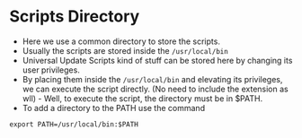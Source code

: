 # Scripts Directory

- Here we use a common directory to store the scripts.
- Usually the scripts are stored inside the `/usr/local/bin`
- Universal Update Scripts kind of stuff can be stored here by changing its user privileges.
- By placing them inside the `/usr/local/bin` and elevating its privileges, we can execute the script directly. (No need to include the extension as wll) - Well, to execute the script, the directory must be in $PATH.
- To add a directory to the PATH use the command

```shell
export PATH=/usr/local/bin:$PATH
```
